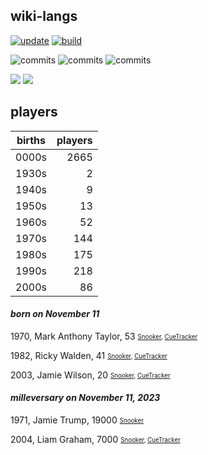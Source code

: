 ## wiki-langs
[![update](https://github.com/dreamerminsk/wiki-langs/actions/workflows/update-tables.yml/badge.svg)](https://github.com/dreamerminsk/wiki-langs/actions/workflows/update-tables.yml)
[![build](https://github.com/dreamerminsk/wiki-langs/actions/workflows/build.yml/badge.svg)](https://github.com/dreamerminsk/wiki-langs/actions/workflows/build.yml)

![commits](https://img.shields.io/github/commit-activity/y/dreamerminsk/wiki-langs)
![commits](https://img.shields.io/github/commit-activity/m/dreamerminsk/wiki-langs)
![commits](https://img.shields.io/github/commit-activity/w/dreamerminsk/wiki-langs)

![](https://img.shields.io/github/languages/code-size/dreamerminsk/wiki-langs)
![](https://img.shields.io/github/repo-size/dreamerminsk/wiki-langs)

## players
| births | players |
| :----: | ------: |
| 0000s | 2665 |
| 1930s | 2 |
| 1940s | 9 |
| 1950s | 13 |
| 1960s | 52 |
| 1970s | 144 |
| 1980s | 175 |
| 1990s | 218 |
| 2000s | 86 |

#### ***born on November 11***
1970, Mark Anthony Taylor, 53 <sub><sup>[Snooker](http://www.snooker.org/res/index.asp?player=2756), [CueTracker](http://cuetracker.net/Players/mark-taylor/)</sup></sub>

1982, Ricky Walden, 41 <sub><sup>[Snooker](http://www.snooker.org/res/index.asp?player=62), [CueTracker](http://cuetracker.net/Players/ricky-walden/)</sup></sub>

2003, Jamie Wilson, 20 <sub><sup>[Snooker](http://www.snooker.org/res/index.asp?player=2751), [CueTracker](http://cuetracker.net/Players/jamie-wilson/)</sup></sub>


#### ***milleversary on November 11, 2023***
1971, Jamie Trump, 19000 <sub><sup>[Snooker](http://www.snooker.org/res/index.asp?player=2339)</sup></sub>

2004, Liam Graham, 7000 <sub><sup>[Snooker](http://www.snooker.org/res/index.asp?player=2439), [CueTracker](http://cuetracker.net/Players/liam-graham/)</sup></sub>



